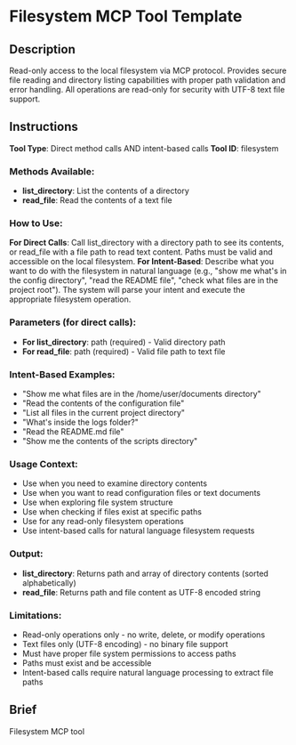 # Filesystem MCP Tool Template

## Description

Read-only access to the local filesystem via MCP protocol. Provides secure file reading and directory listing capabilities with proper path validation and error handling. All operations are read-only for security with UTF-8 text file support.

## Instructions

**Tool Type**: Direct method calls AND intent-based calls
**Tool ID**: filesystem

### Methods Available:
- **list_directory**: List the contents of a directory
- **read_file**: Read the contents of a text file

### How to Use:
**For Direct Calls**: Call list_directory with a directory path to see its contents, or read_file with a file path to read text content. Paths must be valid and accessible on the local filesystem.
**For Intent-Based**: Describe what you want to do with the filesystem in natural language (e.g., "show me what's in the config directory", "read the README file", "check what files are in the project root"). The system will parse your intent and execute the appropriate filesystem operation.

### Parameters (for direct calls):
- **For list_directory**: path (required) - Valid directory path
- **For read_file**: path (required) - Valid file path to text file

### Intent-Based Examples:
- "Show me what files are in the /home/user/documents directory"
- "Read the contents of the configuration file"
- "List all files in the current project directory"
- "What's inside the logs folder?"
- "Read the README.md file"
- "Show me the contents of the scripts directory"

### Usage Context:
- Use when you need to examine directory contents
- Use when you want to read configuration files or text documents
- Use when exploring file system structure
- Use when checking if files exist at specific paths
- Use for any read-only filesystem operations
- Use intent-based calls for natural language filesystem requests

### Output:
- **list_directory**: Returns path and array of directory contents (sorted alphabetically)
- **read_file**: Returns path and file content as UTF-8 encoded string

### Limitations:
- Read-only operations only - no write, delete, or modify operations
- Text files only (UTF-8 encoding) - no binary file support
- Must have proper file system permissions to access paths
- Paths must exist and be accessible
- Intent-based calls require natural language processing to extract file paths

## Brief

Filesystem MCP tool 